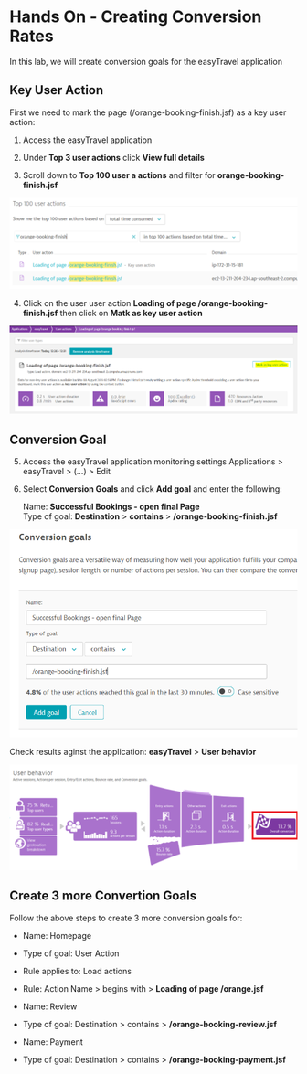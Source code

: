 # Hands On - Creating Conversion Rates

In this lab, we will create conversion goals for the easyTravel application

## Key User Action
First we need to mark the page (/orange-booking-finish.jsf) as a key user action:
1) Access the easyTravel application

2) Under **Top 3 user actions** click **View full details**

3) Scroll down to **Top 100 user a actions** and filter for **orange-booking-finish.jsf**

![Conversion Goal](/img/conversion_goal_filter.PNG)

4) Click on the user user action **Loading of page /orange-booking-finish.jsf** then click on **Matk as key user action**

![Conversion Goal](/img/conversion_goal_makua.PNG)

## Conversion Goal

5) Access the easyTravel application monitoring settings
  Applications > easyTravel > (...) > Edit

6) Select **Conversion Goals** and click **Add goal** and enter the following:

   Name: **Successful Bookings - open final Page**  
   Type of goal: **Destination** > **contains** > **/orange-booking-finish.jsf**  

![Conversion Goal](/img/conversion_goal.PNG)

Check results aginst the application: **easyTravel** > **User behavior**  

![Conversion Goal](/img/conversion_goal-done.PNG)

## Create 3 more Convertion Goals

Follow the above steps to create 3 more conversion goals for:  

  * Name: Homepage  
  * Type of goal: User Action  
  * Rule applies to: Load actions  
  * Rule: Action Name > begins with > **Loading of page /orange.jsf**  
  
  * Name: Review  
  * Type of goal: Destination > contains > **/orange-booking-review.jsf**  
  
  * Name: Payment  
  * Type of goal: Destination > contains > **/orange-booking-payment.jsf**
